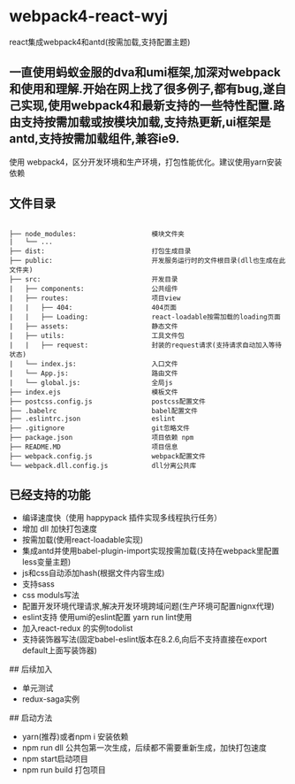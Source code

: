 # webpack4-react-wyj
react集成webpack4和antd(按需加载,支持配置主题)
## 一直使用蚂蚁金服的dva和umi框架,加深对webpack和使用和理解.开始在网上找了很多例子,都有bug,遂自己实现,使用webpack4和最新支持的一些特性配置.路由支持按需加载或按模块加载,支持热更新,ui框架是 antd,支持按需加载组件,兼容ie9.
使用 webpack4，区分开发环境和生产环境，打包性能优化。建议使用yarn安装依赖
## 文件目录
<pre><code>
├── node_modules:                   模块文件夹
|   └── ...             
├── dist:                           打包生成目录
├── public:                         开发服务运行时的文件根目录(dll也生成在此文件夹)
├── src:                            开发目录
|   ├── components:                 公共组件
|   ├── routes:                     项目view
|   |   ├── 404:                    404页面
|   |   ├── Loading:                react-loadable按需加载的loading页面
|   ├── assets:                     静态文件
|   ├── utils:                      工具文件包
|   |   ├── request:                封装的request请求(支持请求自动加入等待状态)
|   └── index.js:                   入口文件
|   └── App.js:                     路由文件
|   └── global.js:                  全局js
├── index.ejs                       模板文件
├── postcss.config.js               postcss配置文件
├── .babelrc                        babel配置文件
├── .eslintrc.json                  eslint
├── .gitignore                      git忽略文件
├── package.json                    项目依赖 npm
├── README.MD                       项目信息
├── webpack.config.js               webpack配置文件
└── webpack.dll.config.js           dll分离公共库
</code></pre>

## 已经支持的功能
<ul>
<li>编译速度快（使用 happypack 插件实现多线程执行任务）</li>
<li>增加 dll 加快打包速度</li>
<li>按需加载(使用react-loadable实现)</li>
<li>集成antd并使用babel-plugin-import实现按需加载(支持在webpack里配置less变量主题)</li>
<li>js和css自动添加hash(根据文件内容生成)</li>
<li>支持sass</li>
<li>css moduls写法</li>
<li>配置开发环境代理请求,解决开发环境跨域问题(生产环境可配置nignx代理)</li>
<li>eslint支持 使用umi的eslint配置 yarn run lint使用</li>
<li>加入react-redux 的实例todolist</li>
<li>支持装饰器写法(固定babel-eslint版本在8.2.6,向后不支持直接在export default上面写装饰器)</li>
</ul>
## 后续加入
<ul>
<li>单元测试</li>
<li>redux-saga实例</li>
</ul>
## 启动方法
<ul>
<li>yarn(推荐)或者npm i 安装依赖</li>
<li>npm run dll 公共包第一次生成，后续都不需要重新生成，加快打包速度</li>
<li>npm start启动项目</li>
<li>npm run build 打包项目</li>
</ul>
